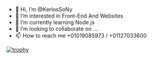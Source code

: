 - 👋 Hi, I’m @KerlosSoNy
- 👀 I’m interested in Front-End And Websites
- 🌱 I’m currently learning Node.js
- 💞️ I’m looking to collaborate on ...
- 📫 How to reach me +01019085973 / +01127033600

[![trophy](https://github-profile-trophy.vercel.app/?KerlosSoNy=ryo-ma)](https://github.com/ryo-ma/github-profile-trophy)

<!---
KerlosSoNy/KerlosSoNy is a ✨ special ✨ repository because its `README.md` (this file) appears on your GitHub profile.
You can click the Preview link to take a look at your changes.
--->
